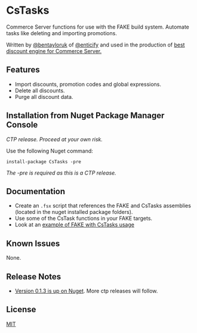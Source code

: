 # CsTasks

Commerce Server functions for use with the FAKE build system.  Automate tasks like deleting and importing promotions.

Written by [@bentayloruk](http://twitter.com/bentayloruk) of [@enticify](http://twitter.com/enticify) and used in the production of [best discount engine for Commerce Server.](http://www.enticify.com/)

## Features

* Import discounts, promotion codes and global expressions.
* Delete all discounts.
* Purge all discount data.

## Installation from Nuget Package Manager Console

*CTP release.  Proceed at your own risk.*

Use the following Nuget command:  

`install-package CsTasks -pre` 

*The -pre is required as this is a CTP release.*

## Documentation

* Create an `.fsx` script that references the FAKE and CsTasks assemblies (located in the nuget installed package folders).  
* Use some of the CsTask functions in your FAKE targets.
* Look at an [example of FAKE with CsTasks usage](https://github.com/enticify/CsTasks/blob/master/src/Enticify.CsTasks/ResetDiscounts.fsx)

## Known Issues

None.

## Release Notes

* [Version 0.1.3 is up on Nuget](http://nuget.org/packages/CsTasks).  More ctp releases will follow.

## License

[MIT](https://github.com/enticify/CsSpy/blob/master/LICENSE.md)
